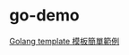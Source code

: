 # go-demo
[Golang template 模板簡單範例](https://matthung0807.blogspot.com/2023/10/go-template-example.html)
